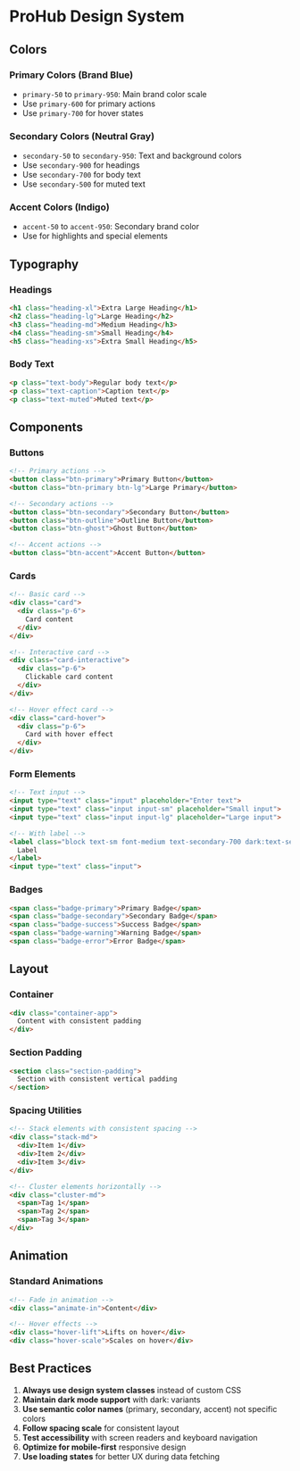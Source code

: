 # ProHub Design System

## Colors

### Primary Colors (Brand Blue)
- `primary-50` to `primary-950`: Main brand color scale
- Use `primary-600` for primary actions
- Use `primary-700` for hover states

### Secondary Colors (Neutral Gray)
- `secondary-50` to `secondary-950`: Text and background colors
- Use `secondary-900` for headings
- Use `secondary-700` for body text
- Use `secondary-500` for muted text

### Accent Colors (Indigo)
- `accent-50` to `accent-950`: Secondary brand color
- Use for highlights and special elements

## Typography

### Headings
```html
<h1 class="heading-xl">Extra Large Heading</h1>
<h2 class="heading-lg">Large Heading</h2>
<h3 class="heading-md">Medium Heading</h3>
<h4 class="heading-sm">Small Heading</h4>
<h5 class="heading-xs">Extra Small Heading</h5>
```

### Body Text
```html
<p class="text-body">Regular body text</p>
<p class="text-caption">Caption text</p>
<p class="text-muted">Muted text</p>
```

## Components

### Buttons
```html
<!-- Primary actions -->
<button class="btn-primary">Primary Button</button>
<button class="btn-primary btn-lg">Large Primary</button>

<!-- Secondary actions -->
<button class="btn-secondary">Secondary Button</button>
<button class="btn-outline">Outline Button</button>
<button class="btn-ghost">Ghost Button</button>

<!-- Accent actions -->
<button class="btn-accent">Accent Button</button>
```

### Cards
```html
<!-- Basic card -->
<div class="card">
  <div class="p-6">
    Card content
  </div>
</div>

<!-- Interactive card -->
<div class="card-interactive">
  <div class="p-6">
    Clickable card content
  </div>
</div>

<!-- Hover effect card -->
<div class="card-hover">
  <div class="p-6">
    Card with hover effect
  </div>
</div>
```

### Form Elements
```html
<!-- Text input -->
<input type="text" class="input" placeholder="Enter text">
<input type="text" class="input input-sm" placeholder="Small input">
<input type="text" class="input input-lg" placeholder="Large input">

<!-- With label -->
<label class="block text-sm font-medium text-secondary-700 dark:text-secondary-300 mb-2">
  Label
</label>
<input type="text" class="input">
```

### Badges
```html
<span class="badge-primary">Primary Badge</span>
<span class="badge-secondary">Secondary Badge</span>
<span class="badge-success">Success Badge</span>
<span class="badge-warning">Warning Badge</span>
<span class="badge-error">Error Badge</span>
```

## Layout

### Container
```html
<div class="container-app">
  Content with consistent padding
</div>
```

### Section Padding
```html
<section class="section-padding">
  Section with consistent vertical padding
</section>
```

### Spacing Utilities
```html
<!-- Stack elements with consistent spacing -->
<div class="stack-md">
  <div>Item 1</div>
  <div>Item 2</div>
  <div>Item 3</div>
</div>

<!-- Cluster elements horizontally -->
<div class="cluster-md">
  <span>Tag 1</span>
  <span>Tag 2</span>
  <span>Tag 3</span>
</div>
```

## Animation

### Standard Animations
```html
<!-- Fade in animation -->
<div class="animate-in">Content</div>

<!-- Hover effects -->
<div class="hover-lift">Lifts on hover</div>
<div class="hover-scale">Scales on hover</div>
```

## Best Practices

1. **Always use design system classes** instead of custom CSS
2. **Maintain dark mode support** with dark: variants
3. **Use semantic color names** (primary, secondary, accent) not specific colors
4. **Follow spacing scale** for consistent layout
5. **Test accessibility** with screen readers and keyboard navigation
6. **Optimize for mobile-first** responsive design
7. **Use loading states** for better UX during data fetching